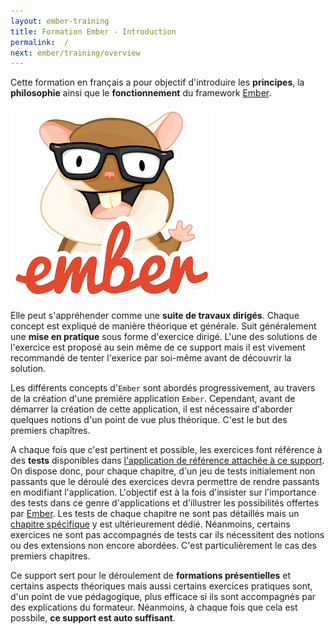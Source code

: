 ```yaml
---
layout: ember-training
title: Formation Ember - Introduction
permalink:  /
next: ember/training/overview
---
```


Cette formation en français a pour objectif d'introduire les **principes**, la **philosophie** ainsi que le **fonctionnement** du framework [Ember](http://emberjs.com).

<p class="text-center">
    <img src="/images/emberjs.png" alt="EmberJS"/>
</p>

Elle peut s'appréhender comme une **suite de travaux dirigés**. Chaque concept est expliqué de manière théorique et générale. Suit généralement
une **mise en pratique** sous forme d'exercice dirigé. L'une des solutions de l'exercice est proposé au sein même de ce support mais il est vivement
recommandé de tenter l'exerice par soi-même avant de découvrir la solution.

Les différents concepts d'``Ember`` sont abordés progressivement, au travers de la création d'une première application ``Ember``. Cependant, avant de démarrer la création
de cette application, il est nécessaire d'aborder quelques notions d'un point de vue plus théorique. C'est le but des premiers chapîtres.

A chaque fois que c'est pertinent et possible, les exercices font référence à des **tests** disponibles dans [l'application de référence attachée à ce support](https://github.com/bmeurant/ember-training/tree/master/tests).
On dispose donc, pour chaque chapitre, d'un jeu de tests initialement non passants que le déroulé des exercices devra permettre de rendre passants 
en modifiant l'application. L'objectif est à la fois d'insister sur l'importance des tests dans ce genre d'applications et d'illustrer les possibilités 
offertes par [Ember](http://emberjs.com). Les tests de chaque chapitre ne sont pas détaillés mais un [chapitre spécifique](../tests) y est ultérieurement dédié. 
Néanmoins, certains exercices ne sont pas accompagnés de tests car ils nécessitent des notions ou des extensions non encore abordées. 
C'est particulièrement le cas des premiers chapitres.

Ce support sert pour le déroulement de **formations présentielles** et certains aspects théoriques mais aussi certains exercices pratiques sont, d'un
point de vue pédagogique, plus efficace si ils sont accompagnés par des explications du formateur. Néanmoins, à chaque fois que cela est possbile,
**ce support est auto suffisant**.


